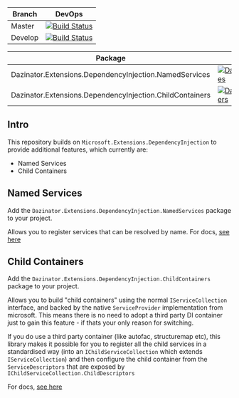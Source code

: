 | Branch  | DevOps |
| ------------- | ------------- |
| Master  | [![Build Status](https://darrelltunnell.visualstudio.com/Public%20Projects/_apis/build/status/dazinator.Dazinator.Extensions.DependencyInjection?branchName=master)](https://darrelltunnell.visualstudio.com/Public%20Projects/_build/latest?definitionId=12&branchName=master) |
| Develop | [![Build Status](https://darrelltunnell.visualstudio.com/Public%20Projects/_apis/build/status/dazinator.Dazinator.Extensions.DependencyInjection?branchName=develop)](https://darrelltunnell.visualstudio.com/Public%20Projects/_build/latest?definitionId=12&branchName=develop) |

| Package  | Stable | Pre-release |
| ------------- | --- | --- |
| Dazinator.Extensions.DependencyInjection.NamedServices  | [![Dazinator.Extensions.DependencyInjection.NamedServices](https://img.shields.io/nuget/v/Dazinator.Extensions.DependencyInjection.NamedServices.svg)](https://www.nuget.org/packages/Dazinator.Extensions.DependencyInjection.NamedServices/) | [![Dazinator.Extensions.DependencyInjection.NamedServices](https://img.shields.io/nuget/vpre/Dazinator.Extensions.DependencyInjection.NamedServices.svg)](https://www.nuget.org/packages/Dazinator.Extensions.DependencyInjection.NamedServices/) | 
| Dazinator.Extensions.DependencyInjection.ChildContainers  | [![Dazinator.Extensions.DependencyInjection.ChildContainers](https://img.shields.io/nuget/v/Dazinator.Extensions.DependencyInjection.ChildContainers.svg)](https://www.nuget.org/packages/Dazinator.Extensions.DependencyInjection.ChildContainers/) | [![Dazinator.Extensions.DependencyInjection.ChildContainers](https://img.shields.io/nuget/vpre/Dazinator.Extensions.DependencyInjection.ChildContainers.svg)](https://www.nuget.org/packages/Dazinator.Extensions.DependencyInjection.ChildContainers/) | 


## Intro

This repository builds on `Microsoft.Extensions.DependencyInjection` to provide additional features, which currently are:

- Named Services
- Child Containers

## Named Services

Add the `Dazinator.Extensions.DependencyInjection.NamedServices` package to your project.

Allows you to register services that can be resolved by name.
For docs, [see here](./src/DependencyInjection.NamedServices/README.md)


## Child Containers

Add the `Dazinator.Extensions.DependencyInjection.ChildContainers` package to your project.

Allows you to build "child containers" using the normal `IServiceCollection` interface, and backed by the native `ServiceProvider` implementation from microsoft.
This means there is no need to adopt a third party DI container just to gain this feature - if thats your only reason for switching.

If you do use a third party container (like autofac, structuremap etc), this library makes it possible for you to 
register all the child services in a standardised way (into an `IChildServiceCollection` which extends `IServiceCollection`)
and then configure the child container from the `ServiceDescriptors` that are exposed by `IChildServiceCollection.ChildDescriptors`

For docs, [see here](./src/DependencyInjection.ChildContainers/README.md)